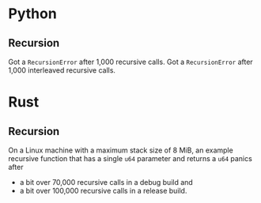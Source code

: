 # Python

## Recursion
Got a `RecursionError` after 1,000 recursive calls.
Got a `RecursionError` after 1,000 interleaved recursive calls.

# Rust

## Recursion
On a Linux machine with a maximum stack size of 8 MiB, an example recursive function that has a single `u64` parameter and returns a `u64` panics after
- a bit over 70,000 recursive calls in a debug build and
- a bit over 100,000 recursive calls in a release build.
